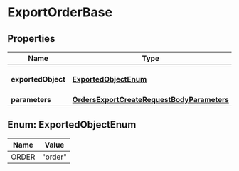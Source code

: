 

# ExportOrderBase


## Properties

| Name | Type | Description |
|------------ | ------------- | ------------- |
|**exportedObject** | [**ExportedObjectEnum**](#ExportedObjectEnum) | The type of object to be exported. |
|**parameters** | [**OrdersExportCreateRequestBodyParameters**](OrdersExportCreateRequestBodyParameters.md) |  |



## Enum: ExportedObjectEnum

| Name | Value |
|---- | -----|
| ORDER | &quot;order&quot; |



